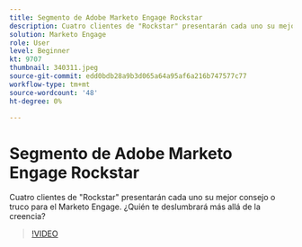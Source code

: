 ```yaml
---
title: Segmento de Adobe Marketo Engage Rockstar
description: Cuatro clientes de "Rockstar" presentarán cada uno su mejor consejo o truco para el Marketo Engage. ¿Quién te deslumbrará más allá de la creencia?
solution: Marketo Engage
role: User
level: Beginner
kt: 9707
thumbnail: 340311.jpeg
source-git-commit: edd0bdb28a9b3d065a64a95af6a216b747577c77
workflow-type: tm+mt
source-wordcount: '48'
ht-degree: 0%

---
```


# Segmento de Adobe Marketo Engage Rockstar

Cuatro clientes de &quot;Rockstar&quot; presentarán cada uno su mejor consejo o truco para el Marketo Engage. ¿Quién te deslumbrará más allá de la creencia?

>[!VIDEO](https://video.tv.adobe.com/v/340311/?quality=12&learn=on)
